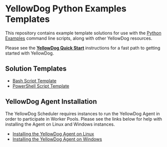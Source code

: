 # YellowDog Python Examples Templates

This repository contains example template solutions for use with the [Python Examples](https://github.com/yellowdog/python-examples) command line scripts, along with other YellowDog resources.

Please see the **[YellowDog Quick Start](quickstart.md)** instructions for a fast path to getting started with YellowDog.

## Solution Templates

- [Bash Script Template](bash/README.md)
- [PowerShell Script Template](powershell/README.md)

## YellowDog Agent Installation

The YellowDog Scheduler requires instances to run the YellowDog Agent in order to participate in Worker Pools. Please see the links below for help with installing the Agent on Linux and Windows instances.

- [Installing the YellowDog Agent on Linux](agent-installer/linux/README.md)
- [Installing the YellowDog Agent on Windows](agent-installer/windows/README.md)
